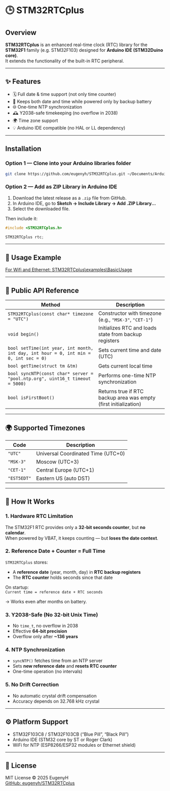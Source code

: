 # 🕒 STM32RTCplus

## Overview  
**STM32RTCplus** is an enhanced real-time clock (RTC) library for the **STM32F1** family (e.g. STM32F103) designed for **Arduino IDE (STM32Duino core)**.  
It extends the functionality of the built-in RTC peripheral.

---

## ✨ Features

- 🗓 Full date & time support (not only time counter)
- 🔋 Keeps both date and time while powered only by backup battery
- 🌐 One-time NTP synchronization
- 🕰 Y2038-safe timekeeping (no overflow in 2038)
- 🌍 Time zone support
- 💡 Arduino IDE compatible (no HAL or LL dependency)

---

## Installation  

### Option 1 — Clone into your Arduino libraries folder  
```bash
git clone https://github.com/eugenyh/STM32RTCplus.git ~/Documents/Arduino/libraries/STM32RTCplus
```

### Option 2 — Add as ZIP Library in Arduino IDE  
1. Download the latest release as a `.zip` file from GitHub.  
2. In Arduino IDE, go to **Sketch → Include Library → Add .ZIP Library...**  
3. Select the downloaded file.  

Then include it:
```cpp
#include <STM32RTCplus.h>

STM32RTCplus rtc;
```

---
## 🚀 Usage Example

[For Wifi and Ethernet: STM32RTCplus\examples\BasicUsage](https://github.com/eugenyh/STM32RTCplus/examples/BasicUsage)

---

## 🧩 Public API Reference

| Method | Description |
|--------|--------------|
| `STM32RTCplus(const char* timezone = "UTC")` | Constructor with timezone (e.g., `"MSK-3"`, `"CET-1"`) |
| `void begin()` | Initializes RTC and loads state from backup registers |
| `bool setTime(int year, int month, int day, int hour = 0, int min = 0, int sec = 0)` | Sets current time and date (UTC) |
| `bool getTime(struct tm &tm)` | Gets current local time |
| `bool syncNTP(const char* server = "pool.ntp.org", uint16_t timeout = 5000)` | Performs one-time NTP synchronization |
| `bool isFirstBoot()` | Returns true if RTC backup area was empty (first initialization) |

---

## 🌍 Supported Timezones

| Code | Description |
|------|--------------|
| `"UTC"` | Universal Coordinated Time (UTC+0) |
| `"MSK-3"` | Moscow (UTC+3) |
| `"CET-1"` | Central Europe (UTC+1) |
| `"EST5EDT"` | Eastern US (auto DST) |

---

## 🧠 How It Works

### 1. Hardware RTC Limitation
The STM32F1 RTC provides only a **32-bit seconds counter**, but **no calendar**.  
When powered by VBAT, it keeps counting — but **loses the date context**.

### 2. Reference Date + Counter = Full Time
`STM32RTCplus` stores:
- A **reference date** (year, month, day) in **RTC backup registers**
- The **RTC counter** holds seconds since that date

On startup:  
`Current time = reference date + RTC seconds`

→ Works even after months on battery.

### 3. Y2038-Safe (No 32-bit Unix Time)
- No `time_t`, no overflow in 2038
- Effective **64-bit precision**
- Overflow only after **~136 years**

### 4. NTP Synchronization
- `syncNTP()` fetches time from an NTP server
- Sets **new reference date** and **resets RTC counter**
- One-time operation (no intervals)

### 5. No Drift Correction
- No automatic crystal drift compensation
- Accuracy depends on 32.768 kHz crystal

---

## ⚙️ Platform Support

- STM32F103C8 / STM32F103CB (“Blue Pill”, “Black Pill”)  
- Arduino IDE (STM32 core by ST or Roger Clark)  
- WiFi for NTP (ESP8266/ESP32 modules or Ethernet shield)

---

## 🧾 License

MIT License © 2025 EugenyH  
[GitHub: eugenyh/STM32RTCplus](https://github.com/eugenyh/STM32RTCplus)
